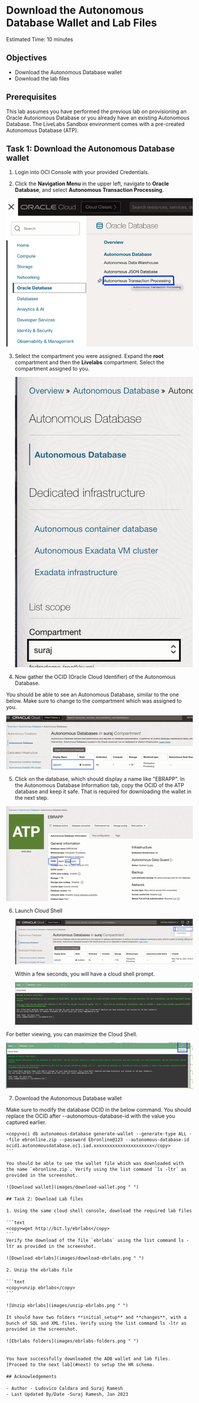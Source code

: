 # Download the Autonomous Database Wallet and Lab Files

Estimated Time: 10 minutes

##  Objectives

- Download the Autonomous Database wallet
- Download the lab files 

##  Prerequisites

This lab assumes you have performed the previous lab on provisioning an Oracle Autonomous Database or you already have an existing Autonomous Database.
The LiveLabs Sandbox environment comes with a pre-created Autonomous Database (ATP).

## Task 1: Download the Autonomous Database wallet

1. Login into OCI Console with your provided Credentials. 

2. Click the **Navigation Menu** in the upper left, navigate to **Oracle Database**, and select **Autonomous Transaction Processing**.

  ![Navigate to Autonomous Transaction Processing](images/navigate-atp.png " ")

3. Select the compartment you were assigned. Expand the **root** compartment and then the **Livelabs** compartment. Select the compartment assigned to you.

   ![Select Compartment](images/select-compartment.png " ")

4. Now gather the OCID (Oracle Cloud Identifier) of the Autonomous Database.

  You should be able to see an Autonomous Database, similar to the one below. Make sure to change to the compartment which was assigned to you.

  ![ATP Database](images/atp-database.png " ")

5. Click on the database, which should display a name like "EBRAPP". In the Autonomous Database Information tab, copy the OCID of the ATP database and keep it safe. That is required for downloading the wallet in the next step.

  ![OCID ATP](images/ocid-atp.png " ")

6. Launch Cloud Shell

   ![Cloud Shell](images/cloud-shell.png " ")

   Within a few seconds, you will have a cloud shell prompt.

   ![Cloud Shell prompt](images/cloudshell-prompt.png " ")

  For better viewing, you can maximize the Cloud Shell.

  ![Maximize Cloud shell](images/maximize-cloudshell.png " ")

7. Download the Autonomous Database wallet

  Make sure to modify the database OCID in the below command. You should replace the OCID after --autonomous-database-id with the value you captured earlier.

   ````text
   <copy>oci db autonomous-database generate-wallet --generate-type ALL --file ebronline.zip --password Ebronline@123 --autonomous-database-id ocid1.autonomousdatabase.oc1.iad.xxxxxxxxxxxxxxxxxxxxxx</copy>
   ```

  You should be able to see the wallet file which was downloaded with the name `ebronline.zip`. Verify using the list command `ls -ltr` as provided in the screenshot.

   ![Download wallet](images/download-wallet.png " ")

## Task 2: Download Lab files

1. Using the same cloud shell console, download the required lab files

   ```text
   <copy>wget http://bit.ly/ebrlabs</copy>
   ```
   Verify the download of the file `ebrlabs` using the list command ls -ltr as provided in the screenshot.

   ![Download ebrlabs](images/download-ebrlabs.png " ")

2. Unzip the ebrlabs file 

   ```text
   <copy>unzip ebrlabs</copy>
   ```

   ![Unzip ebrlabs](images/unzip-ebrlabs.png " ")

   It should have two folders **initial_setup** and **changes**, with a bunch of SQL and XML files. Verify using the list command ls -ltr as provided in the screenshot.

   ![Ebrlabs folders](images/ebrlabs-folders.png " ")


You have successfully downloaded the ADB wallet and lab files. [Proceed to the next lab](#next) to setup the HR schema.

## Acknowledgements

- Author - Ludovico Caldara and Suraj Ramesh 
- Last Updated By/Date -Suraj Ramesh, Jan 2023
